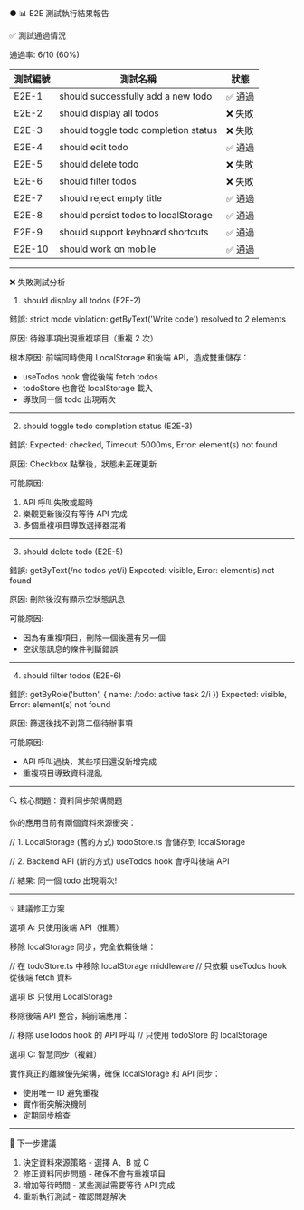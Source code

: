 ● 📊 E2E 測試執行結果報告

  ✅ 測試通過情況

  通過率: 6/10 (60%)

  | 測試編號   | 測試名稱                                 | 狀態   |
  |--------|--------------------------------------|------|
  | E2E-1  | should successfully add a new todo   | ✅ 通過 |
  | E2E-2  | should display all todos             | ❌ 失敗 |
  | E2E-3  | should toggle todo completion status | ❌ 失敗 |
  | E2E-4  | should edit todo                     | ✅ 通過 |
  | E2E-5  | should delete todo                   | ❌ 失敗 |
  | E2E-6  | should filter todos                  | ❌ 失敗 |
  | E2E-7  | should reject empty title            | ✅ 通過 |
  | E2E-8  | should persist todos to localStorage | ✅ 通過 |
  | E2E-9  | should support keyboard shortcuts    | ✅ 通過 |
  | E2E-10 | should work on mobile                | ✅ 通過 |

  ---
  ❌ 失敗測試分析

  1. should display all todos (E2E-2)

  錯誤: strict mode violation: getByText('Write code') resolved to 2 elements

  原因: 待辦事項出現重複項目（重複 2 次）

  根本原因: 前端同時使用 LocalStorage 和後端 API，造成雙重儲存：
  - useTodos hook 會從後端 fetch todos
  - todoStore 也會從 localStorage 載入
  - 導致同一個 todo 出現兩次

  ---
  2. should toggle todo completion status (E2E-3)

  錯誤: Expected: checked, Timeout: 5000ms, Error: element(s) not found

  原因: Checkbox 點擊後，狀態未正確更新

  可能原因:
  1. API 呼叫失敗或超時
  2. 樂觀更新後沒有等待 API 完成
  3. 多個重複項目導致選擇器混淆

  ---
  3. should delete todo (E2E-5)

  錯誤: getByText(/no todos yet/i) Expected: visible, Error: element(s) not found

  原因: 刪除後沒有顯示空狀態訊息

  可能原因:
  - 因為有重複項目，刪除一個後還有另一個
  - 空狀態訊息的條件判斷錯誤

  ---
  4. should filter todos (E2E-6)

  錯誤: getByRole('button', { name: /todo: active task 2/i }) Expected: visible, Error: element(s) not found

  原因: 篩選後找不到第二個待辦事項

  可能原因:
  - API 呼叫過快，某些項目還沒新增完成
  - 重複項目導致資料混亂

  ---
  🔍 核心問題：資料同步架構問題

  你的應用目前有兩個資料來源衝突：

  // 1. LocalStorage (舊的方式)
  todoStore.ts 會儲存到 localStorage

  // 2. Backend API (新的方式)
  useTodos hook 會呼叫後端 API

  // 結果: 同一個 todo 出現兩次!

  ---
  💡 建議修正方案

  選項 A: 只使用後端 API（推薦）

  移除 localStorage 同步，完全依賴後端：

  // 在 todoStore.ts 中移除 localStorage middleware
  // 只依賴 useTodos hook 從後端 fetch 資料

  選項 B: 只使用 LocalStorage

  移除後端 API 整合，純前端應用：

  // 移除 useTodos hook 的 API 呼叫
  // 只使用 todoStore 的 localStorage

  選項 C: 智慧同步（複雜）

  實作真正的離線優先架構，確保 localStorage 和 API 同步：
  - 使用唯一 ID 避免重複
  - 實作衝突解決機制
  - 定期同步檢查

  ---
  📝 下一步建議

  1. 決定資料來源策略 - 選擇 A、B 或 C
  2. 修正資料同步問題 - 確保不會有重複項目
  3. 增加等待時間 - 某些測試需要等待 API 完成
  4. 重新執行測試 - 確認問題解決
